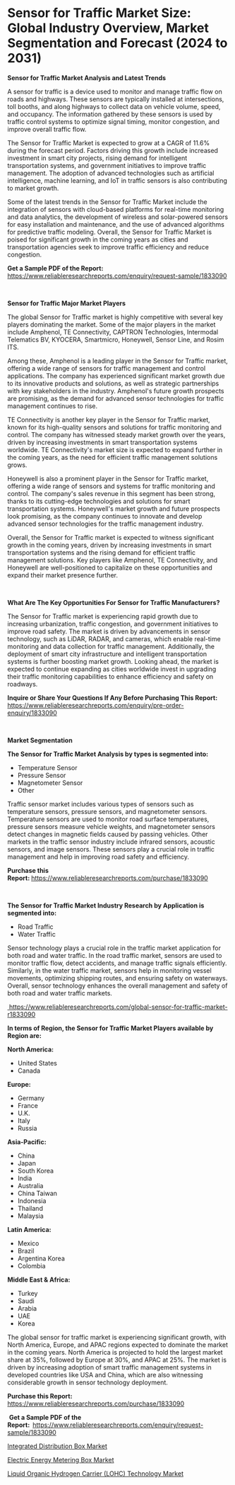 <p><h1>Sensor for Traffic Market Size: Global Industry Overview, Market Segmentation and Forecast (2024 to 2031)</h1></p><p><strong>Sensor for Traffic Market Analysis and Latest Trends</strong></p>
<p><p>A sensor for traffic is a device used to monitor and manage traffic flow on roads and highways. These sensors are typically installed at intersections, toll booths, and along highways to collect data on vehicle volume, speed, and occupancy. The information gathered by these sensors is used by traffic control systems to optimize signal timing, monitor congestion, and improve overall traffic flow.</p><p>The Sensor for Traffic Market is expected to grow at a CAGR of 11.6% during the forecast period. Factors driving this growth include increased investment in smart city projects, rising demand for intelligent transportation systems, and government initiatives to improve traffic management. The adoption of advanced technologies such as artificial intelligence, machine learning, and IoT in traffic sensors is also contributing to market growth.</p><p>Some of the latest trends in the Sensor for Traffic Market include the integration of sensors with cloud-based platforms for real-time monitoring and data analytics, the development of wireless and solar-powered sensors for easy installation and maintenance, and the use of advanced algorithms for predictive traffic modeling. Overall, the Sensor for Traffic Market is poised for significant growth in the coming years as cities and transportation agencies seek to improve traffic efficiency and reduce congestion.</p></p>
<p><strong>Get a Sample PDF of the Report:&nbsp;</strong> <a href="https://www.reliableresearchreports.com/enquiry/request-sample/1833090">https://www.reliableresearchreports.com/enquiry/request-sample/1833090</a></p>
<p>&nbsp;</p>
<p><strong>Sensor for Traffic Major Market Players</strong></p>
<p><p>The global Sensor for Traffic market is highly competitive with several key players dominating the market. Some of the major players in the market include Amphenol, TE Connectivity, CAPTRON Technologies, Intermodal Telematics BV, KYOCERA, Smartmicro, Honeywell, Sensor Line, and Rosim ITS.</p><p>Among these, Amphenol is a leading player in the Sensor for Traffic market, offering a wide range of sensors for traffic management and control applications. The company has experienced significant market growth due to its innovative products and solutions, as well as strategic partnerships with key stakeholders in the industry. Amphenol's future growth prospects are promising, as the demand for advanced sensor technologies for traffic management continues to rise.</p><p>TE Connectivity is another key player in the Sensor for Traffic market, known for its high-quality sensors and solutions for traffic monitoring and control. The company has witnessed steady market growth over the years, driven by increasing investments in smart transportation systems worldwide. TE Connectivity's market size is expected to expand further in the coming years, as the need for efficient traffic management solutions grows.</p><p>Honeywell is also a prominent player in the Sensor for Traffic market, offering a wide range of sensors and systems for traffic monitoring and control. The company's sales revenue in this segment has been strong, thanks to its cutting-edge technologies and solutions for smart transportation systems. Honeywell's market growth and future prospects look promising, as the company continues to innovate and develop advanced sensor technologies for the traffic management industry.</p><p>Overall, the Sensor for Traffic market is expected to witness significant growth in the coming years, driven by increasing investments in smart transportation systems and the rising demand for efficient traffic management solutions. Key players like Amphenol, TE Connectivity, and Honeywell are well-positioned to capitalize on these opportunities and expand their market presence further.</p></p>
<p>&nbsp;</p>
<p><strong>What Are The Key Opportunities For Sensor for Traffic Manufacturers?</strong></p>
<p><p>The Sensor for Traffic market is experiencing rapid growth due to increasing urbanization, traffic congestion, and government initiatives to improve road safety. The market is driven by advancements in sensor technology, such as LiDAR, RADAR, and cameras, which enable real-time monitoring and data collection for traffic management. Additionally, the deployment of smart city infrastructure and intelligent transportation systems is further boosting market growth. Looking ahead, the market is expected to continue expanding as cities worldwide invest in upgrading their traffic monitoring capabilities to enhance efficiency and safety on roadways.</p></p>
<p><strong>Inquire or Share Your Questions If Any Before Purchasing This Report:</strong> <a href="https://www.reliableresearchreports.com/enquiry/pre-order-enquiry/1833090">https://www.reliableresearchreports.com/enquiry/pre-order-enquiry/1833090</a></p>
<p>&nbsp;</p>
<p><strong>Market Segmentation</strong></p>
<p><strong>The Sensor for Traffic Market Analysis by types is segmented into:</strong></p>
<p><ul><li>Temperature Sensor</li><li>Pressure Sensor</li><li>Magnetometer Sensor</li><li>Other</li></ul></p>
<p><p>Traffic sensor market includes various types of sensors such as temperature sensors, pressure sensors, and magnetometer sensors. Temperature sensors are used to monitor road surface temperatures, pressure sensors measure vehicle weights, and magnetometer sensors detect changes in magnetic fields caused by passing vehicles. Other markets in the traffic sensor industry include infrared sensors, acoustic sensors, and image sensors. These sensors play a crucial role in traffic management and help in improving road safety and efficiency.</p></p>
<p><strong>Purchase this Report:&nbsp;</strong><a href="https://www.reliableresearchreports.com/purchase/1833090">https://www.reliableresearchreports.com/purchase/1833090</a></p>
<p>&nbsp;</p>
<p><strong>The Sensor for Traffic Market Industry Research by Application is segmented into:</strong></p>
<p><ul><li>Road Traffic</li><li>Water Traffic</li></ul></p>
<p><p>Sensor technology plays a crucial role in the traffic market application for both road and water traffic. In the road traffic market, sensors are used to monitor traffic flow, detect accidents, and manage traffic signals efficiently. Similarly, in the water traffic market, sensors help in monitoring vessel movements, optimizing shipping routes, and ensuring safety on waterways. Overall, sensor technology enhances the overall management and safety of both road and water traffic markets.</p></p>
<p><a href="https://www.reliableresearchreports.com/global-sensor-for-traffic-market-r1833090">&nbsp;https://www.reliableresearchreports.com/global-sensor-for-traffic-market-r1833090</a></p>
<p><strong>In terms of Region, the Sensor for Traffic Market Players available by Region are:</strong></p>
<p>
    <p> <strong> North America: </strong>
        <ul>
            <li>United States</li>
            <li>Canada</li>
        </ul>
        </p> 
    <p> <strong> Europe: </strong>
        <ul>
            <li>Germany</li>
            <li>France</li>
            <li>U.K.</li>
            <li>Italy</li>
            <li>Russia</li>
        </ul>
        </p> 
    <p> <strong> Asia-Pacific: </strong>
        <ul>
            <li>China</li>
            <li>Japan</li>
            <li>South Korea</li>
            <li>India</li>
            <li>Australia</li>
            <li>China Taiwan</li>
            <li>Indonesia</li>
            <li>Thailand</li>
            <li>Malaysia</li>
        </ul>
        </p> 
    <p> <strong> Latin America: </strong>
        <ul>
            <li>Mexico</li>
            <li>Brazil</li>
            <li>Argentina Korea</li>
            <li>Colombia</li>
        </ul>
        </p> 
    <p> <strong> Middle East & Africa: </strong>
        <ul>
            <li>Turkey</li>
            <li>Saudi</li>
            <li>Arabia</li>
            <li>UAE</li>
            <li>Korea</li>
        </ul>
    </p>
    </p>
<p><p>The global sensor for traffic market is experiencing significant growth, with North America, Europe, and APAC regions expected to dominate the market in the coming years. North America is projected to hold the largest market share at 35%, followed by Europe at 30%, and APAC at 25%. The market is driven by increasing adoption of smart traffic management systems in developed countries like USA and China, which are also witnessing considerable growth in sensor technology deployment.</p></p>
<p><strong>Purchase this Report: </strong><a href="https://www.reliableresearchreports.com/purchase/1833090">https://www.reliableresearchreports.com/purchase/1833090</a></p>
<p>&nbsp;<strong>Get a Sample PDF of the Report:&nbsp;&nbsp;</strong><a href="https://www.reliableresearchreports.com/enquiry/request-sample/1833090">https://www.reliableresearchreports.com/enquiry/request-sample/1833090</a></p>
<p><strong></strong></p>
<p><p><a href="https://github.com/nicoletavirag/Market-Research-Report-List-4/blob/main/integrated-distribution-box-market.md">Integrated Distribution Box Market</a></p><p><a href="https://github.com/janetchuadff364/Market-Research-Report-List-1/blob/main/electric-energy-metering-box-market.md">Electric Energy Metering Box Market</a></p><p><a href="https://github.com/btwcqfvq34/Market-Research-Report-List-1/blob/main/liquid-organic-hydrogen-carrier-lohc-technology-market.md">Liquid Organic Hydrogen Carrier (LOHC) Technology Market</a></p></p>